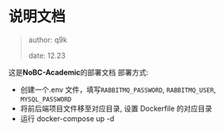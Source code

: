 # 说明文档

> author: q9k
>
> date: 12.23

这是**NoBC-Academic**的部署文档
部署方式:

- 创建一个.env 文件，填写`RABBITMQ_PASSWORD`, `RABBITMQ_USER`, `MYSQL_PASSWORD`
- 将前后端项目文件移至对应目录, 设置 Dockerfile 的对应目录
- 运行 docker-compose up -d
